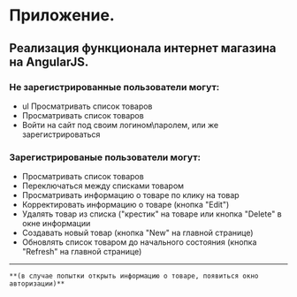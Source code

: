 # Приложение.
## Реализация функционала интернет магазина на AngularJS.

### Не зарегистрированные пользователи могут:
* ul Просматривать список товаров
* Просматривать список товаров
* Войти на сайт под своим логином\паролем, или же зарегистрироваться
 


### Зарегистрированые пользователи могут:
* Просматривать список товаров
* Переключаться между списками товаром
* Просматривать информацию о товаре по клику на товар
* Корректировать информацию о товаре (кнопка "Edit")
* Удалять товар из списка ("крестик" на товаре или кнопка "Delete" в окне информации
* Создавать новый товар (кнопка "New" на главной странице)
* Обновлять список товаром до начального состояния (кнопка "Refresh" на главной странице)

<hr>

    **(в случае попытки открыть информацию о товаре, появиться окно авторизации)**
